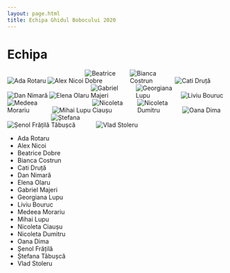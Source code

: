 ```yaml
---
layout: page.html
title: Echipa Ghidul Bobocului 2020
---
```


# Echipa

![Ada Rotaru](/images/echipa/adarotaru.jpg)
![Alex Nicoi](/images/echipa/alexnicoi.jpg)
![Beatrice Dobre](/images/echipa/beatricedobre.jpg)
![Bianca Costrun](/images/echipa/biancacostrun.png)
![Cati Druță](/images/echipa/catidruta.jpg)
![Dan Nimară](/images/echipa/dannimara.jpg)
![Elena Olaru](/images/echipa/elenaolaru.jpg)
![Gabriel Majeri](/images/echipa/gabimajeri.jpg)
![Georgiana Lupu](/images/echipa/georgianalupu.png)
![Liviu Bouruc](/images/echipa/liviubouruc.jpg)
![Medeea Morariu](/images/echipa/medeeamorariu.png)
![Mihai Lupu](/images/echipa/mihailupu.jpg)
![Nicoleta Ciaușu](/images/echipa/nicoletaciausu.jpg)
![Nicoleta Dumitru](/images/echipa/nicoletadumitru.jpg)
![Oana Dima](/images/echipa/oanadima.png)
![Șenol Frățilă](/images/echipa/senolfratila.jpg)
![Ștefana Tăbușcă](/images/echipa/stefanatabusca.jpg)
![Vlad Stoleru](/images/echipa/vladstoleru.png)

- Ada Rotaru
- Alex Nicoi
- Beatrice Dobre
- Bianca Costrun
- Cati Druță
- Dan Nimară
- Elena Olaru
- Gabriel Majeri
- Georgiana Lupu
- Liviu Bouruc
- Medeea Morariu
- Mihai Lupu
- Nicoleta Ciaușu
- Nicoleta Dumitru
- Oana Dima
- Șenol Frățilă
- Ștefana Tăbușcă
- Vlad Stoleru

<style>
  img {
    max-width: 100px;
  }
</style>
